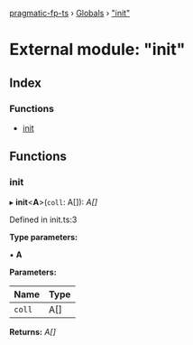 [pragmatic-fp-ts](../README.md) › [Globals](../globals.md) › ["init"](_init_.md)

# External module: "init"

## Index

### Functions

* [init](_init_.md#init)

## Functions

###  init

▸ **init**<**A**>(`coll`: A[]): *A[]*

Defined in init.ts:3

**Type parameters:**

▪ **A**

**Parameters:**

Name | Type |
------ | ------ |
`coll` | A[] |

**Returns:** *A[]*

